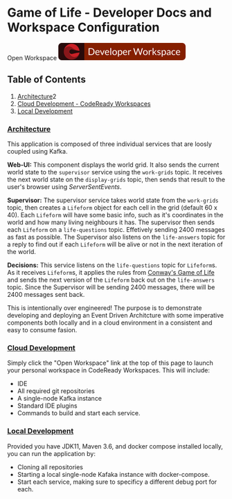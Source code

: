 # Game of Life - Developer Docs and Workspace Configuration

Open Workspace [![Open Workspace!](images/workspaces.svg)](https://codeready-openshift-workspaces.apps.cluster-11b4.11b4.sandbox1706.opentlc.com/f?url=https://github.com/pittar-gameoflife/developers)


## Table of Contents

1. [Architecture](#architecture)2
2. [Cloud Development - CodeReady Workspaces](#cloud)
3. [Local Development](#local-development)

### <a href="#architecture">Architecture</a>

This application is composed of three individual services that are loosly coupled using Kafka.

**Web-UI:** This component displays the world grid. It also sends the current world state to the `supervisor` service using the `work-grids` topic.  It receives the next world state on the `display-grids` topic, then sends that result to the user's browser using *ServerSentEvents*.

**Supervisor:** The supervisor service takes world state from the `work-grids` topic, then creates a `Lifeform` object for each cell in the grid (default 60 x 40).  Each `Lifeform` will have some basic info, such as it's coordinates in the world and how many living neighbours it has.  The supervisor then sends each `Lifeform` on a `life-questions` topic.  Effetively sending 2400 messages as fast as possible.  The Supervisor also listens on the `life-answers` topic for a reply to find out if each `Lifeform` will be alive or not in the next iteration of the world.

**Decisions:** This service listens on the `life-questions` topic for `Lifeform`s.  As it receives `Lifeform`s, it applies the rules from [Conway's Game of Life]() and sends the next version of the `Lifeform` back out on the `life-answers` topic.  Since the Supervisor will be sending 2400 messages, there will be 2400 messages sent back.

This is intentionally over engineered!  The purpose is to demonstrate developing and deploying an Event Driven Architcture with some imperative components both locally and in a cloud environment in a consistent and easy to consume fasion.

### <a href="#cloud">Cloud Development</a>

Simply click the "Open Workspace" link at the top of this page to launch your personal workspace in CodeReady Workspaces. This will include:

* IDE
* All required git repositories
* A single-node Kafka instance
* Standard IDE plugins
* Commands to build and start each service.

### <a href="#local-development">Local Development</a>

Provided you have JDK11, Maven 3.6, and docker compose installed locally, you can run the application by:

* Cloning all repositories
* Starting a local single-node Kafaka instance with docker-compose.
* Start each service, making sure to specificy a different debug port for each.

